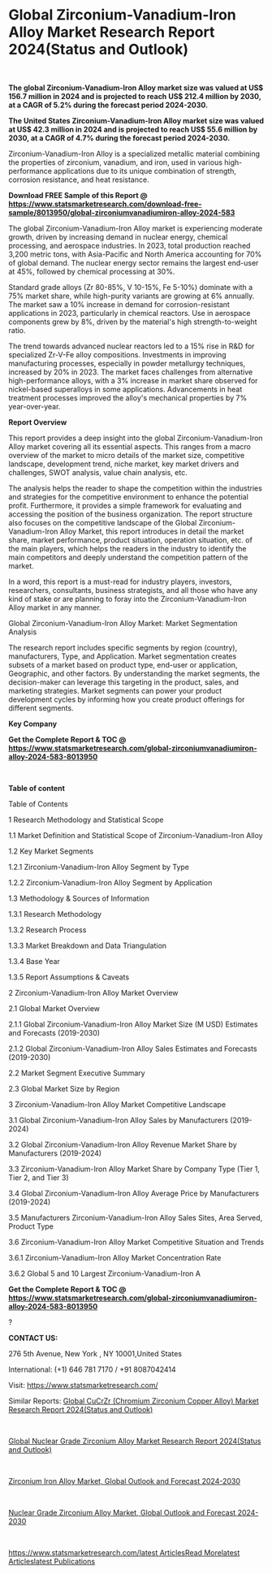 <h1>Global Zirconium-Vanadium-Iron Alloy Market Research Report 2024(Status and Outlook)</h1><br/><p><strong>The global Zirconium-Vanadium-Iron Alloy market size was valued at US$ 156.7 million in 2024 and is projected to reach US$ 212.4 million by 2030, at a <strong>CAGR</strong> of 5.2% during the forecast period 2024-2030.</strong></p>
 
 
 
 <p><strong>The United States Zirconium-Vanadium-Iron Alloy market size was valued at US$ 42.3 million in 2024 and is projected to reach US$ 55.6 million by 2030, at a <strong>CAGR</strong> of 4.7% during the forecast period 2024-2030.</strong></p>
 
 
 
 <p>Zirconium-Vanadium-Iron Alloy is a specialized metallic material combining the properties of zirconium, vanadium, and iron, used in various high-performance applications due to its unique combination of strength, corrosion resistance, and heat resistance.</p>
 
 
 
 <p><strong>Download FREE Sample of this Report @ <a href="https://www.statsmarketresearch.com/download-free-sample/8013950/global-zirconiumvanadiumiron-alloy-2024-583">https://www.statsmarketresearch.com/download-free-sample/8013950/global-zirconiumvanadiumiron-alloy-2024-583</a></strong></p>
 
 
 
 <p>The global Zirconium-Vanadium-Iron Alloy market is experiencing moderate growth, driven by increasing demand in nuclear energy, chemical processing, and aerospace industries. In 2023, total production reached 3,200 metric tons, with Asia-Pacific and North America accounting for 70% of global demand. The nuclear energy sector remains the largest end-user at 45%, followed by chemical processing at 30%.</p>
 
 
 
 <p>Standard grade alloys (Zr 80-85%, V 10-15%, Fe 5-10%) dominate with a 75% market share, while high-purity variants are growing at 6% annually. The market saw a 10% increase in demand for corrosion-resistant applications in 2023, particularly in chemical reactors. Use in aerospace components grew by 8%, driven by the material&#39;s high strength-to-weight ratio.</p>
 
 
 
 <p>The trend towards advanced nuclear reactors led to a 15% rise in R&D for specialized Zr-V-Fe alloy compositions. Investments in improving manufacturing processes, especially in powder metallurgy techniques, increased by 20% in 2023. The market faces challenges from alternative high-performance alloys, with a 3% increase in market share observed for nickel-based superalloys in some applications. Advancements in heat treatment processes improved the alloy&#39;s mechanical properties by 7% year-over-year.</p>
 
 
 
 <p><strong>Report Overview</strong></p>
 
 
 
 <p>This report provides a deep insight into the global Zirconium-Vanadium-Iron Alloy market covering all its essential aspects. This ranges from a macro overview of the market to micro details of the market size, competitive landscape, development trend, niche market, key market drivers and challenges, SWOT analysis, value chain analysis, etc.</p>
 
 
 
 <p>The analysis helps the reader to shape the competition within the industries and strategies for the competitive environment to enhance the potential profit. Furthermore, it provides a simple framework for evaluating and accessing the position of the business organization. The report structure also focuses on the competitive landscape of the Global Zirconium-Vanadium-Iron Alloy Market, this report introduces in detail the market share, market performance, product situation, operation situation, etc. of the main players, which helps the readers in the industry to identify the main competitors and deeply understand the competition pattern of the market.</p>
 
 
 
 <p>In a word, this report is a must-read for industry players, investors, researchers, consultants, business strategists, and all those who have any kind of stake or are planning to foray into the Zirconium-Vanadium-Iron Alloy market in any manner.</p>
 
 
 
 <p>Global Zirconium-Vanadium-Iron Alloy Market: Market Segmentation Analysis</p>
 
 
 
 <p>The research report includes specific segments by region (country), manufacturers, Type, and Application. Market segmentation creates subsets of a market based on product type, end-user or application, Geographic, and other factors. By understanding the market segments, the decision-maker can leverage this targeting in the product, sales, and marketing strategies. Market segments can power your product development cycles by informing how you create product offerings for different segments.</p>
 
 
 
 <p><strong>Key Company</strong></p>
 
 
 
 <div><b>Get the Complete Report & TOC @ <a href="https://www.statsmarketresearch.com/global-zirconiumvanadiumiron-alloy-2024-583-8013950">https://www.statsmarketresearch.com/global-zirconiumvanadiumiron-alloy-2024-583-8013950</a></b></div>
 
 
 
 <p><br />
 
 <b>Table of content</b></p>
 
 
 
 <p>Table of Contents<br />
 
 1 Research Methodology and Statistical Scope<br />
 
 1.1 Market Definition and Statistical Scope of Zirconium-Vanadium-Iron Alloy<br />
 
 1.2 Key Market Segments<br />
 
 1.2.1 Zirconium-Vanadium-Iron Alloy Segment by Type<br />
 
 1.2.2 Zirconium-Vanadium-Iron Alloy Segment by Application<br />
 
 1.3 Methodology & Sources of Information<br />
 
 1.3.1 Research Methodology<br />
 
 1.3.2 Research Process<br />
 
 1.3.3 Market Breakdown and Data Triangulation<br />
 
 1.3.4 Base Year<br />
 
 1.3.5 Report Assumptions & Caveats<br />
 
 2 Zirconium-Vanadium-Iron Alloy Market Overview<br />
 
 2.1 Global Market Overview<br />
 
 2.1.1 Global Zirconium-Vanadium-Iron Alloy Market Size (M USD) Estimates and Forecasts (2019-2030)<br />
 
 2.1.2 Global Zirconium-Vanadium-Iron Alloy Sales Estimates and Forecasts (2019-2030)<br />
 
 2.2 Market Segment Executive Summary<br />
 
 2.3 Global Market Size by Region<br />
 
 3 Zirconium-Vanadium-Iron Alloy Market Competitive Landscape<br />
 
 3.1 Global Zirconium-Vanadium-Iron Alloy Sales by Manufacturers (2019-2024)<br />
 
 3.2 Global Zirconium-Vanadium-Iron Alloy Revenue Market Share by Manufacturers (2019-2024)<br />
 
 3.3 Zirconium-Vanadium-Iron Alloy Market Share by Company Type (Tier 1, Tier 2, and Tier 3)<br />
 
 3.4 Global Zirconium-Vanadium-Iron Alloy Average Price by Manufacturers (2019-2024)<br />
 
 3.5 Manufacturers Zirconium-Vanadium-Iron Alloy Sales Sites, Area Served, Product Type<br />
 
 3.6 Zirconium-Vanadium-Iron Alloy Market Competitive Situation and Trends<br />
 
 3.6.1 Zirconium-Vanadium-Iron Alloy Market Concentration Rate<br />
 
 3.6.2 Global 5 and 10 Largest Zirconium-Vanadium-Iron A</p>
 
 
 
 <div><b>Get the Complete Report & TOC @ <a href="https://www.statsmarketresearch.com/global-zirconiumvanadiumiron-alloy-2024-583-8013950">https://www.statsmarketresearch.com/global-zirconiumvanadiumiron-alloy-2024-583-8013950</a></b></div>
 
 
 
 <p>? </p>
 
 
 
 <p><b>CONTACT US:</b><br />
 
 276 5th Avenue, New York , NY 10001,United States<br />
 
 International: (+1) 646 781 7170 / +91 8087042414<br />
 
 Visit: <a href="https://www.statsmarketresearch.com/">https://www.statsmarketresearch.com/</a><br />
 
 Similar Reports: <a href="https://www.statsmarketresearch.com/global-zirconiumvanadiumiron-alloy-2024-583-8013950">Global CuCrZr (Chromium Zirconium Copper Alloy) Market Research Report 2024(Status and Outlook)</a><br />
 
 <br />
 
 <a href="https://www.statsmarketresearch.com/global-zirconiumvanadiumiron-alloy-2024-583-8013950">Global Nuclear Grade Zirconium Alloy Market Research Report 2024(Status and Outlook)</a><br />
 
 <br />
 
 <a href="https://www.statsmarketresearch.com/global-zirconiumvanadiumiron-alloy-2024-583-8013950">Zirconium Iron Alloy Market, Global Outlook and Forecast 2024-2030</a><br />
 
 <br />
 
 <a href="https://www.statsmarketresearch.com/global-zirconiumvanadiumiron-alloy-2024-583-8013950">Nuclear Grade Zirconium Alloy Market, Global Outlook and Forecast 2024-2030</a><br />
 
 <br />
 
 <a href="https://gyeongbokgung.com">https://www.statsmarketresearch.com/</a><a href="https://hallyeomaritime.com">latest Articles</a><a href="https://jingwansa.com">Read More</a><a href="https://nguoiviet.jp/">latest Articles</a><a href="https://www.intelmarketresearch.com/">latest Publications</a></p>